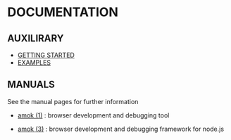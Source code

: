 # DOCUMENTATION

## AUXILIRARY

- [GETTING STARTED](../getting_started.md)
- [EXAMPLES](../examples/readme.md)

## MANUALS
See the manual pages for further information

- [amok (1)](amok.1.md)
:   browser development and debugging tool

- [amok (3)](amok.3.md)
:   browser development and debugging framework for node.js
